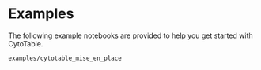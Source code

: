 # Examples

The following example notebooks are provided to help you get started with CytoTable.

```{toctree}
examples/cytotable_mise_en_place
```